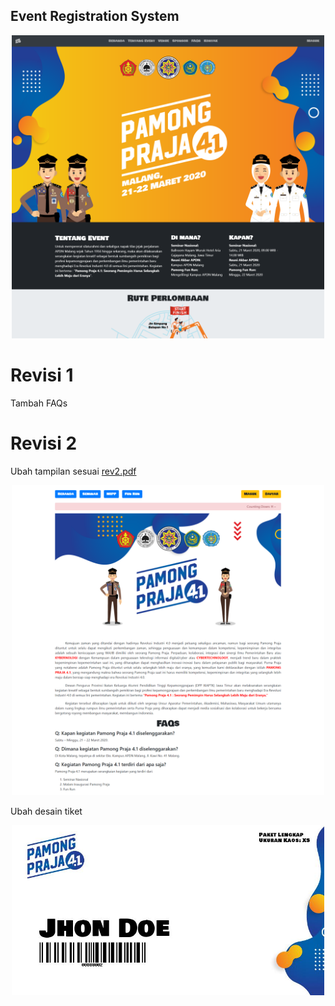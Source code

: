 ## Event Registration System

<p align="center"><img src="docs/1.png" width="500"></p>

# Revisi 1

Tambah FAQs

# Revisi 2

Ubah tampilan sesuai [rev2.pdf](docs/rev2.pdf)

<p align="center"><img src="docs/2.png" width="500"></p>

Ubah desain tiket

<p align="center"><img src="docs/ticket.jpg" width="500"></p>